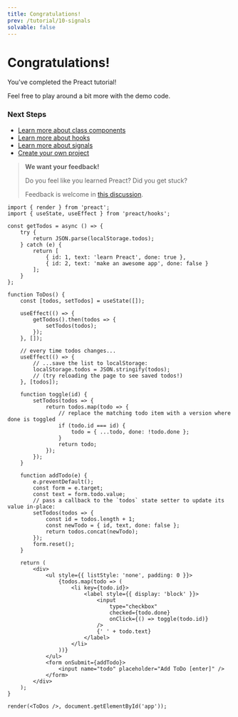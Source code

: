 ```yaml
---
title: Congratulations!
prev: /tutorial/10-signals
solvable: false
---
```


# Congratulations!

You've completed the Preact tutorial!

Feel free to play around a bit more with the demo code.

### Next Steps

- [Learn more about class components](/guide/v10/components)
- [Learn more about hooks](/guide/v10/hooks)
- [Learn more about signals](/guide/v10/signals)
- [Create your own project](https://vite.new/preact)

> **We want your feedback!**
>
> Do you feel like you learned Preact? Did you get stuck?
>
> Feedback is welcome in [this discussion](https://github.com/preactjs/preact-www/discussions/815).

```jsx:repl-initial
import { render } from 'preact';
import { useState, useEffect } from 'preact/hooks';

const getTodos = async () => {
	try {
		return JSON.parse(localStorage.todos);
	} catch (e) {
		return [
			{ id: 1, text: 'learn Preact', done: true },
			{ id: 2, text: 'make an awesome app', done: false }
		];
	}
};

function ToDos() {
	const [todos, setTodos] = useState([]);

	useEffect(() => {
		getTodos().then(todos => {
			setTodos(todos);
		});
	}, []);

	// every time todos changes...
	useEffect(() => {
		// ...save the list to localStorage:
		localStorage.todos = JSON.stringify(todos);
		// (try reloading the page to see saved todos!)
	}, [todos]);

	function toggle(id) {
		setTodos(todos => {
			return todos.map(todo => {
				// replace the matching todo item with a version where done is toggled
				if (todo.id === id) {
					todo = { ...todo, done: !todo.done };
				}
				return todo;
			});
		});
	}

	function addTodo(e) {
		e.preventDefault();
		const form = e.target;
		const text = form.todo.value;
		// pass a callback to the `todos` state setter to update its value in-place:
		setTodos(todos => {
			const id = todos.length + 1;
			const newTodo = { id, text, done: false };
			return todos.concat(newTodo);
		});
		form.reset();
	}

	return (
		<div>
			<ul style={{ listStyle: 'none', padding: 0 }}>
				{todos.map(todo => (
					<li key={todo.id}>
						<label style={{ display: 'block' }}>
							<input
								type="checkbox"
								checked={todo.done}
								onClick={() => toggle(todo.id)}
							/>
							{' ' + todo.text}
						</label>
					</li>
				))}
			</ul>
			<form onSubmit={addTodo}>
				<input name="todo" placeholder="Add ToDo [enter]" />
			</form>
		</div>
	);
}

render(<ToDos />, document.getElementById('app'));
```
